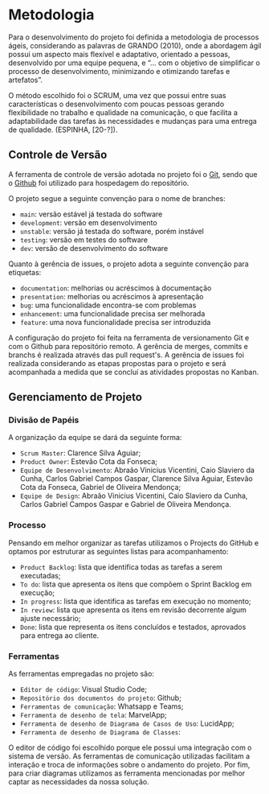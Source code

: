 
# Metodologia

Para o desenvolvimento do projeto foi definida a metodologia de processos ágeis, considerando as palavras de GRANDO (2010), onde a abordagem ágil possui um aspecto mais flexível e adaptativo, orientado a pessoas, desenvolvido por uma equipe pequena, e “... com o objetivo de simplificar o processo de desenvolvimento, minimizando e otimizando tarefas e artefatos”.

O método escolhido foi o SCRUM, uma vez que possui entre suas características o desenvolvimento com poucas pessoas gerando flexibilidade no trabalho e qualidade na comunicação, o que facilita a adaptabilidade das tarefas às necessidades e mudanças para uma entrega de qualidade. (ESPINHA, [20-?]).

## Controle de Versão

A ferramenta de controle de versão adotada no projeto foi o
[Git](https://git-scm.com/), sendo que o [Github](https://github.com)
foi utilizado para hospedagem do repositório.

O projeto segue a seguinte convenção para o nome de branches:

- `main`: versão estável já testada do software
- `development`: versão em desenvolvimento
- `unstable`: versão já testada do software, porém instável
- `testing`: versão em testes do software
- `dev`: versão de desenvolvimento do software

Quanto à gerência de issues, o projeto adota a seguinte convenção para
etiquetas:

- `documentation`: melhorias ou acréscimos à documentação
- `presentation`: melhorias ou acréscimos à apresentação
- `bug`: uma funcionalidade encontra-se com problemas
- `enhancement`: uma funcionalidade precisa ser melhorada
- `feature`: uma nova funcionalidade precisa ser introduzida

A configuração do projeto foi feita na ferramenta de versionamento Git e com o Github para repositório remoto. A gerência de merges, commits e branchs é realizada através das pull request's. A gerência de issues foi realizada considerando as etapas propostas para o projeto e será acompanhada a medida que se concluí as atividades propostas no Kanban.

## Gerenciamento de Projeto

### Divisão de Papéis

A organização da equipe se dará da seguinte forma:

- `Scrum Master`: Clarence Silva Aguiar;
- `Product Owner`: Estevão Cota da Fonseca;
- `Equipe de Desenvolvimento`: Abraão Vinicius Vicentini, Caio Slaviero da Cunha, Carlos Gabriel Campos Gaspar, Clarence Silva Aguiar, Estevão Cota da Fonseca, Gabriel de Oliveira Mendonça;
- `Equipe de Design`: Abraão Vinicius Vicentini, Caio Slaviero da Cunha, Carlos Gabriel Campos Gaspar e Gabriel de Oliveira Mendonça.

### Processo

Pensando em melhor organizar as tarefas utilizamos o Projects do GitHub e optamos por estruturar as seguintes listas para acompanhamento:

- `Product Backlog`: lista que identifica todas as tarefas a serem executadas;
- `To do`: lista que apresenta os itens que compõem o Sprint Backlog em execução;
- `In progress`: lista que identifica as tarefas em execução no momento;
- `In review`: lista que apresenta os itens em revisão decorrente algum ajuste necessário;
- `Done`: lista que representa os itens concluídos e testados, aprovados para entrega ao cliente.
 
### Ferramentas

As ferramentas empregadas no projeto são:

- `Editor de código`: Visual Studio Code;
- `Repositório dos documentos do projeto`: Github;
- `Ferramentas de comunicação`: Whatsapp e Teams;
- `Ferramenta de desenho de tela`: MarvelApp;
- `Ferramenta de desenho de Diagrama de Casos de Uso`: LucidApp;
- `Ferramenta de desenho de Diagrama de Classes`: 

O editor de código foi escolhido porque ele possui uma integração com o sistema de versão. As ferramentas de comunicação utilizadas facilitam a interação e troca de informações sobre o andamento do projeto. Por fim, para criar
diagramas utilizamos as ferramenta mencionadas por melhor captar as necessidades da nossa solução.
